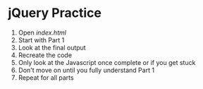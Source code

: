 # jQuery Practice

1. Open *index.html*
2. Start with Part 1
3. Look at the final output
4. Recreate the code
5. Only look at the Javascript once complete or if you get stuck
6. Don't move on until you fully understand Part 1
7. Repeat for all parts

